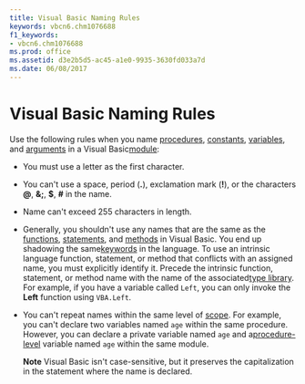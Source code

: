 ```yaml
---
title: Visual Basic Naming Rules
keywords: vbcn6.chm1076688
f1_keywords:
- vbcn6.chm1076688
ms.prod: office
ms.assetid: d3e2b5d5-ac45-a1e0-9935-3630fd033a7d
ms.date: 06/08/2017
---
```



# Visual Basic Naming Rules

Use the following rules when you name [procedures](../../Glossary/vbe-glossary.md), [constants](../../Glossary/vbe-glossary.md), [variables](../../Glossary/vbe-glossary.md), and [arguments](../../Glossary/vbe-glossary.md) in a Visual Basic[module](../../Glossary/vbe-glossary.md):



- You must use a letter as the first character.
    
- You can't use a space, period (**.**), exclamation mark (**!**), or the characters **@**, **&;**, **$**, **#** in the name.
    
- Name can't exceed 255 characters in length.
    
- Generally, you shouldn't use any names that are the same as the [functions](../../Glossary/vbe-glossary.md), [statements](../../Glossary/vbe-glossary.md), and [methods](../../Glossary/vbe-glossary.md) in Visual Basic. You end up shadowing the same[keywords](../../Glossary/vbe-glossary.md) in the language. To use an intrinsic language function, statement, or method that conflicts with an assigned name, you must explicitly identify it. Precede the intrinsic function, statement, or method name with the name of the associated[type library](../../Glossary/vbe-glossary.md). For example, if you have a variable called  `Left`, you can only invoke the  **Left** function using `VBA.Left`.
    
- You can't repeat names within the same level of [scope](../../Glossary/vbe-glossary.md). For example, you can't declare two variables named  `age` within the same procedure. However, you can declare a private variable named `age` and a[procedure-level](../../Glossary/vbe-glossary.md) variable named `age` within the same module.
    
     **Note**  Visual Basic isn't case-sensitive, but it preserves the capitalization in the statement where the name is declared.


